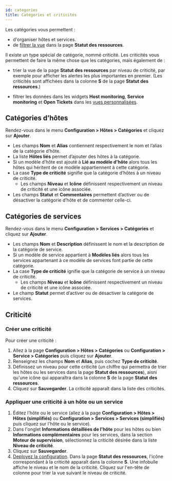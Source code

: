 ```yaml
---
id: categories
title: Catégories et criticités
---
```


Les catégories vous permettent :

- d'organiser hôtes et services.
- de [filtrer la vue](../alerts-notifications/resources-status.md#filtering-events) dans la page **Statut des ressources**.

Il existe un type spécial de catégorie, nommé criticité. Les criticités vous permettent de faire la même chose que les catégories, mais également de :

- trier la vue de la page **Statut des ressources** par niveau de criticité, par exemple pour afficher les alertes les plus importantes en premier. (Les criticités sont affichées dans la colonne **S** de la page **Statut des ressources**.)

- filtrer les données dans les widgets **Host monitoring**, **Service monitoring** et **Open Tickets** dans les [vues personnalisées](../alerts-notifications/custom-views.md).

## Catégories d’hôtes

Rendez-vous dans le menu **Configuration > Hôtes > Catégories** et cliquez sur **Ajouter**.

* Les champs **Nom** et **Alias** contiennent respectivement le nom et l’alias de la catégorie d’hôte.
* La liste **Hôtes liés** permet d’ajouter des hôtes à la catégorie.
* Si un modèle d’hôte est ajouté à **Lié au modèle d'hôte** alors tous les hôtes qui héritent de ce modèle appartiennent
  à cette catégorie.
* La case  **Type de criticité** signifie que la catégorie d’hôtes à un niveau de criticité.
   * Les champs **Niveau** et **Icône** définissent respectivement un niveau de criticité et une icône associée.
* Les champs **Statut** et **Commentaires** permettent d’activer ou de désactiver la catégorie d’hôte et de commenter celle-ci.

## Catégories de services

Rendez-vous dans le menu **Configuration > Services > Catégories** et cliquez sur **Ajouter**.

* Les champs **Nom** et **Description** définissent le nom et la description de la catégorie de service.
* Si un modèle de service appartient à **Modèles liés** alors tous les services appartenant à ce modèle
  de services font partie de cette catégorie.
* La case **Type de criticité** ignifie que la catégorie de service à un niveau de criticité.
   * Les champs **Niveau** et **Icône** définissent respectivement un niveau de criticité et une icône associée.
* Le champ **Statut** permet d’activer ou de désactiver la catégorie de services.

## Criticité

### Créer une criticité

Pour créer une criticité :

1. Allez à la page **Configuration > Hôtes > Catégories** ou **Configuration > Service > Catégories** puis cliquez sur **Ajouter**.
2. Renseignez les champs **Nom** et **Alias**, puis cochez **Type de criticité**.
3. Définissez un niveau pour cette criticité (un chiffre qui permettra de trier les hôtes ou les services dans la page **Statut des ressources**), aisni qu'une icône qui apparaîtra dans la colonne **S** de la page **Statut des ressources**.
4. Cliquez sur **Sauvegarder**. La criticité apparaît dans la liste des criticités.

### Appliquer une criticité à un hôte ou un service

1. Éditez l'hôte ou le service (allez à la page **Configuration > Hôtes > Hôtes (simplifiés)** ou **Configuration > Services > Services (simplifiés)** puis cliquez sur l'hôte ou le service).
2. Dans l'onglet **Informations détaillées de l'hôte** pour les hôtes ou bien **Informations complémentaires** pour les services, dans la section **Moteur de supervision**, sélectionnez la criticité désirée dans la liste **Niveau de criticité**.
3. Cliquez sur **Sauvegarder**.
4. [Deployez la configuration](../monitoring/monitoring-servers/deploying-a-configuration.md). Dans la page **Statut des ressources**, l'icône correspondant à la criticité apparaît dans la colonne **S**. Une infobulle affiche le niveau et le nom de la criticité. Cliquez sur l'en-tête de colonne pour trier la vue suivant le niveau de criticité.
